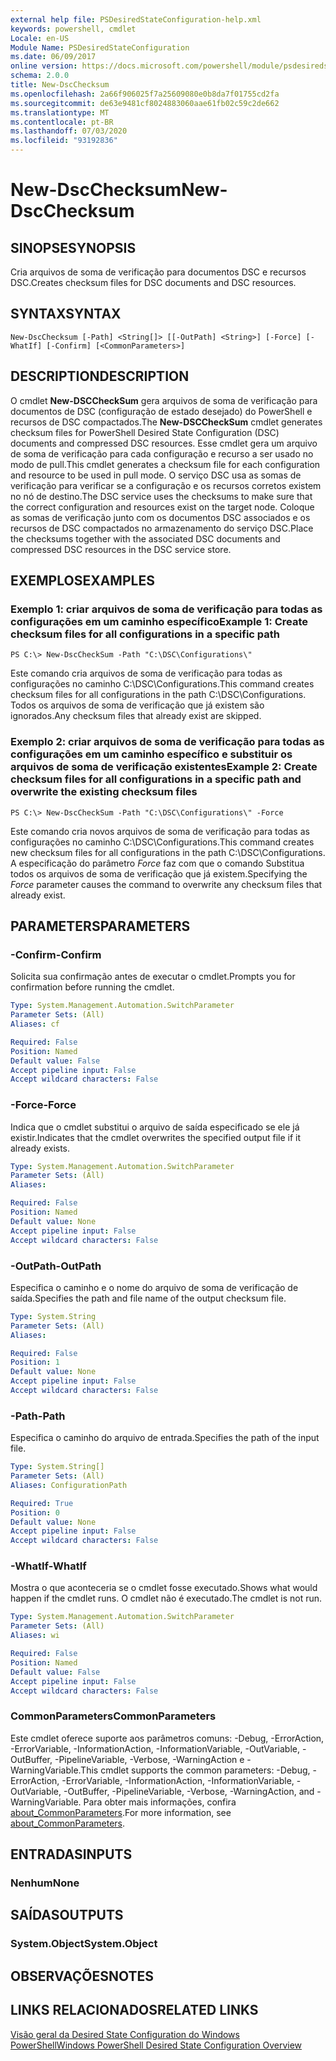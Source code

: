 ```yaml
---
external help file: PSDesiredStateConfiguration-help.xml
keywords: powershell, cmdlet
Locale: en-US
Module Name: PSDesiredStateConfiguration
ms.date: 06/09/2017
online version: https://docs.microsoft.com/powershell/module/psdesiredstateconfiguration/new-dscchecksum?view=powershell-7&WT.mc_id=ps-gethelp
schema: 2.0.0
title: New-DscChecksum
ms.openlocfilehash: 2a66f906025f7a25609080e0b8da7f01755cd2fa
ms.sourcegitcommit: de63e9481cf8024883060aae61fb02c59c2de662
ms.translationtype: MT
ms.contentlocale: pt-BR
ms.lasthandoff: 07/03/2020
ms.locfileid: "93192836"
---
```

# <span data-ttu-id="6b665-103">New-DscChecksum</span><span class="sxs-lookup"><span data-stu-id="6b665-103">New-DscChecksum</span></span>

## <span data-ttu-id="6b665-104">SINOPSE</span><span class="sxs-lookup"><span data-stu-id="6b665-104">SYNOPSIS</span></span>
<span data-ttu-id="6b665-105">Cria arquivos de soma de verificação para documentos DSC e recursos DSC.</span><span class="sxs-lookup"><span data-stu-id="6b665-105">Creates checksum files for DSC documents and DSC resources.</span></span>

## <span data-ttu-id="6b665-106">SYNTAX</span><span class="sxs-lookup"><span data-stu-id="6b665-106">SYNTAX</span></span>

```
New-DscChecksum [-Path] <String[]> [[-OutPath] <String>] [-Force] [-WhatIf] [-Confirm] [<CommonParameters>]
```

## <span data-ttu-id="6b665-107">DESCRIPTION</span><span class="sxs-lookup"><span data-stu-id="6b665-107">DESCRIPTION</span></span>

<span data-ttu-id="6b665-108">O cmdlet **New-DSCCheckSum** gera arquivos de soma de verificação para documentos de DSC (configuração de estado desejado) do PowerShell e recursos de DSC compactados.</span><span class="sxs-lookup"><span data-stu-id="6b665-108">The **New-DSCCheckSum** cmdlet generates checksum files for PowerShell Desired State Configuration (DSC) documents and compressed DSC resources.</span></span>
<span data-ttu-id="6b665-109">Esse cmdlet gera um arquivo de soma de verificação para cada configuração e recurso a ser usado no modo de pull.</span><span class="sxs-lookup"><span data-stu-id="6b665-109">This cmdlet generates a checksum file for each configuration and resource to be used in pull mode.</span></span>
<span data-ttu-id="6b665-110">O serviço DSC usa as somas de verificação para verificar se a configuração e os recursos corretos existem no nó de destino.</span><span class="sxs-lookup"><span data-stu-id="6b665-110">The DSC service uses the checksums to make sure that the correct configuration and resources exist on the target node.</span></span>
<span data-ttu-id="6b665-111">Coloque as somas de verificação junto com os documentos DSC associados e os recursos de DSC compactados no armazenamento do serviço DSC.</span><span class="sxs-lookup"><span data-stu-id="6b665-111">Place the checksums together with the associated DSC documents and compressed DSC resources in the DSC service store.</span></span>

## <span data-ttu-id="6b665-112">EXEMPLOS</span><span class="sxs-lookup"><span data-stu-id="6b665-112">EXAMPLES</span></span>

### <span data-ttu-id="6b665-113">Exemplo 1: criar arquivos de soma de verificação para todas as configurações em um caminho específico</span><span class="sxs-lookup"><span data-stu-id="6b665-113">Example 1: Create checksum files for all configurations in a specific path</span></span>

```
PS C:\> New-DscCheckSum -Path "C:\DSC\Configurations\"
```

<span data-ttu-id="6b665-114">Este comando cria arquivos de soma de verificação para todas as configurações no caminho C:\DSC\Configurations.</span><span class="sxs-lookup"><span data-stu-id="6b665-114">This command creates checksum files for all configurations in the path C:\DSC\Configurations.</span></span>
<span data-ttu-id="6b665-115">Todos os arquivos de soma de verificação que já existem são ignorados.</span><span class="sxs-lookup"><span data-stu-id="6b665-115">Any checksum files that already exist are skipped.</span></span>

### <span data-ttu-id="6b665-116">Exemplo 2: criar arquivos de soma de verificação para todas as configurações em um caminho específico e substituir os arquivos de soma de verificação existentes</span><span class="sxs-lookup"><span data-stu-id="6b665-116">Example 2: Create checksum files for all configurations in a specific path and overwrite the existing checksum files</span></span>

```
PS C:\> New-DscCheckSum -Path "C:\DSC\Configurations\" -Force
```

<span data-ttu-id="6b665-117">Este comando cria novos arquivos de soma de verificação para todas as configurações no caminho C:\DSC\Configurations.</span><span class="sxs-lookup"><span data-stu-id="6b665-117">This command creates new checksum files for all configurations in the path C:\DSC\Configurations.</span></span>
<span data-ttu-id="6b665-118">A especificação do parâmetro *Force* faz com que o comando Substitua todos os arquivos de soma de verificação que já existem.</span><span class="sxs-lookup"><span data-stu-id="6b665-118">Specifying the *Force* parameter causes the command to overwrite any checksum files that already exist.</span></span>

## <span data-ttu-id="6b665-119">PARAMETERS</span><span class="sxs-lookup"><span data-stu-id="6b665-119">PARAMETERS</span></span>

### <span data-ttu-id="6b665-120">-Confirm</span><span class="sxs-lookup"><span data-stu-id="6b665-120">-Confirm</span></span>

<span data-ttu-id="6b665-121">Solicita sua confirmação antes de executar o cmdlet.</span><span class="sxs-lookup"><span data-stu-id="6b665-121">Prompts you for confirmation before running the cmdlet.</span></span>

```yaml
Type: System.Management.Automation.SwitchParameter
Parameter Sets: (All)
Aliases: cf

Required: False
Position: Named
Default value: False
Accept pipeline input: False
Accept wildcard characters: False
```

### <span data-ttu-id="6b665-122">-Force</span><span class="sxs-lookup"><span data-stu-id="6b665-122">-Force</span></span>

<span data-ttu-id="6b665-123">Indica que o cmdlet substitui o arquivo de saída especificado se ele já existir.</span><span class="sxs-lookup"><span data-stu-id="6b665-123">Indicates that the cmdlet overwrites the specified output file if it already exists.</span></span>

```yaml
Type: System.Management.Automation.SwitchParameter
Parameter Sets: (All)
Aliases:

Required: False
Position: Named
Default value: None
Accept pipeline input: False
Accept wildcard characters: False
```

### <span data-ttu-id="6b665-124">-OutPath</span><span class="sxs-lookup"><span data-stu-id="6b665-124">-OutPath</span></span>

<span data-ttu-id="6b665-125">Especifica o caminho e o nome do arquivo de soma de verificação de saída.</span><span class="sxs-lookup"><span data-stu-id="6b665-125">Specifies the path and file name of the output checksum file.</span></span>

```yaml
Type: System.String
Parameter Sets: (All)
Aliases:

Required: False
Position: 1
Default value: None
Accept pipeline input: False
Accept wildcard characters: False
```

### <span data-ttu-id="6b665-126">-Path</span><span class="sxs-lookup"><span data-stu-id="6b665-126">-Path</span></span>

<span data-ttu-id="6b665-127">Especifica o caminho do arquivo de entrada.</span><span class="sxs-lookup"><span data-stu-id="6b665-127">Specifies the path of the input file.</span></span>

```yaml
Type: System.String[]
Parameter Sets: (All)
Aliases: ConfigurationPath

Required: True
Position: 0
Default value: None
Accept pipeline input: False
Accept wildcard characters: False
```

### <span data-ttu-id="6b665-128">-WhatIf</span><span class="sxs-lookup"><span data-stu-id="6b665-128">-WhatIf</span></span>

<span data-ttu-id="6b665-129">Mostra o que aconteceria se o cmdlet fosse executado.</span><span class="sxs-lookup"><span data-stu-id="6b665-129">Shows what would happen if the cmdlet runs.</span></span>
<span data-ttu-id="6b665-130">O cmdlet não é executado.</span><span class="sxs-lookup"><span data-stu-id="6b665-130">The cmdlet is not run.</span></span>

```yaml
Type: System.Management.Automation.SwitchParameter
Parameter Sets: (All)
Aliases: wi

Required: False
Position: Named
Default value: False
Accept pipeline input: False
Accept wildcard characters: False
```

### <span data-ttu-id="6b665-131">CommonParameters</span><span class="sxs-lookup"><span data-stu-id="6b665-131">CommonParameters</span></span>

<span data-ttu-id="6b665-132">Este cmdlet oferece suporte aos parâmetros comuns: -Debug, -ErrorAction, -ErrorVariable, -InformationAction, -InformationVariable, -OutVariable, -OutBuffer, -PipelineVariable, -Verbose, -WarningAction e -WarningVariable.</span><span class="sxs-lookup"><span data-stu-id="6b665-132">This cmdlet supports the common parameters: -Debug, -ErrorAction, -ErrorVariable, -InformationAction, -InformationVariable, -OutVariable, -OutBuffer, -PipelineVariable, -Verbose, -WarningAction, and -WarningVariable.</span></span> <span data-ttu-id="6b665-133">Para obter mais informações, confira [about_CommonParameters](https://go.microsoft.com/fwlink/?LinkID=113216).</span><span class="sxs-lookup"><span data-stu-id="6b665-133">For more information, see [about_CommonParameters](https://go.microsoft.com/fwlink/?LinkID=113216).</span></span>

## <span data-ttu-id="6b665-134">ENTRADAS</span><span class="sxs-lookup"><span data-stu-id="6b665-134">INPUTS</span></span>

### <span data-ttu-id="6b665-135">Nenhum</span><span class="sxs-lookup"><span data-stu-id="6b665-135">None</span></span>

## <span data-ttu-id="6b665-136">SAÍDAS</span><span class="sxs-lookup"><span data-stu-id="6b665-136">OUTPUTS</span></span>

### <span data-ttu-id="6b665-137">System.Object</span><span class="sxs-lookup"><span data-stu-id="6b665-137">System.Object</span></span>

## <span data-ttu-id="6b665-138">OBSERVAÇÕES</span><span class="sxs-lookup"><span data-stu-id="6b665-138">NOTES</span></span>

## <span data-ttu-id="6b665-139">LINKS RELACIONADOS</span><span class="sxs-lookup"><span data-stu-id="6b665-139">RELATED LINKS</span></span>

[<span data-ttu-id="6b665-140">Visão geral da Desired State Configuration do Windows PowerShell</span><span class="sxs-lookup"><span data-stu-id="6b665-140">Windows PowerShell Desired State Configuration Overview</span></span>](/powershell/scripting/dsc/overview/dscforengineers)
